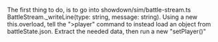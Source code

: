 The first thing to do, is to go into showdown/sim/battle-stream.ts BattleStream.\_writeLine(type: string, message: string). Using a new this.overload, tell the ">player" command to instead load an object from battleState.json. Extract the needed data, then run a new "setPlayer()"
